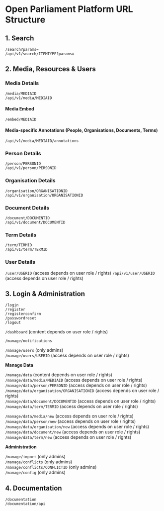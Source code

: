 # Open Parliament Platform URL Structure

## 1. Search
`/search?params=`  
`/api/v1/search/ITEMTYPE?params=`  

## 2. Media, Resources & Users
### Media Details
`/media/MEDIAID`  
`/api/v1/media/MEDIAID`  

#### Media Embed
`/embed/MEDIAID`  

#### Media-specific Annotations (People, Organisations, Documents, Terms)
`/api/v1/media/MEDIAID/annotations`   

### Person Details
`/person/PERSONID`  
`/api/v1/person/PERSONID`  

### Organisation Details
`/organisation/ORGANISATIONID`  
`/api/v1/organisation/ORGANISATIONID`  

### Document Details
`/document/DOCUMENTID`  
`/api/v1/document/DOCUMENTID`  

### Term Details
`/term/TERMID`  
`/api/v1/term/TERMID`  

### User Details
`/user/USERID`  (access depends on user role / rights)
`/api/v1/user/USERID`  (access depends on user role / rights)

## 3. Login & Administration
`/login`  
`/register`   
`/registerconfirm`   
`/passwordreset`   
`/logout`  

`/dashboard` (content depends on user role / rights)  

`/manage/notifications`  

`/manage/users` (only admins)  
`/manage/users/USERID` (access depends on user role / rights)  

**Manage Data**

`/manage/data` (content depends on user role / rights)  
`/manage/data/media/MEDIAID` (access depends on user role / rights)  
`/manage/data/person/PERSONID` (access depends on user role / rights)  
`/manage/data/organisation/ORGANISATIONID` (access depends on user role / rights)  
`/manage/data/document/DOCUMENTID` (access depends on user role / rights)  
`/manage/data/term/TERMID` (access depends on user role / rights)  

`/manage/data/media/new` (access depends on user role / rights)  
`/manage/data/person/new` (access depends on user role / rights)  
`/manage/data/organisation/new` (access depends on user role / rights)  
`/manage/data/document/new` (access depends on user role / rights)  
`/manage/data/term/new` (access depends on user role / rights)  

**Administration**

`/manage/import` (only admins)  
`/manage/conflicts` (only admins)  
`/manage/conflicts/CONFLICTID` (only admins)  
`/manage/config` (only admins)  

## 4. Documentation
`/documentation`  
`/documentation/api`  

